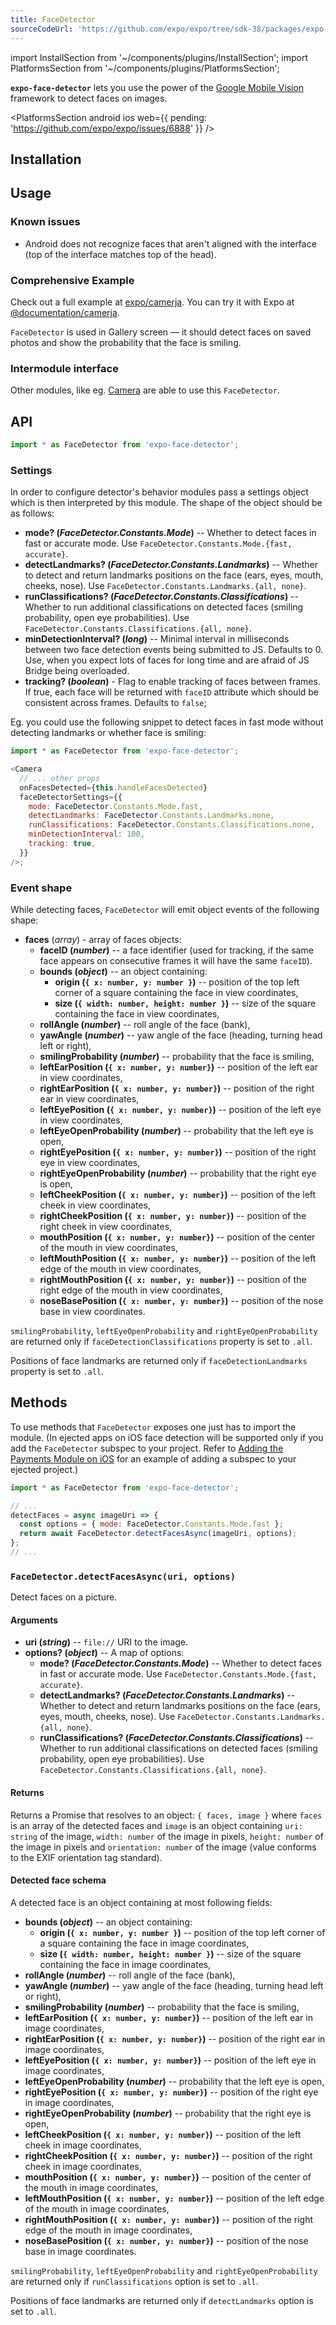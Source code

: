 ```yaml
---
title: FaceDetector
sourceCodeUrl: 'https://github.com/expo/expo/tree/sdk-38/packages/expo-face-detector'
---
```


import InstallSection from '~/components/plugins/InstallSection';
import PlatformsSection from '~/components/plugins/PlatformsSection';

**`expo-face-detector`** lets you use the power of the [Google Mobile Vision](https://developers.google.com/vision/face-detection-concepts) framework to detect faces on images.

<PlatformsSection android ios web={{ pending: 'https://github.com/expo/expo/issues/6888' }} />

## Installation

<InstallSection packageName="expo-face-detector" />

## Usage

### Known issues

- Android does not recognize faces that aren't aligned with the interface (top of the interface matches top of the head).

### Comprehensive Example

Check out a full example at [expo/camerja](https://github.com/expo/camerja). You can try it with Expo at [@documentation/camerja](https://expo.io/@documentation/camerja).

`FaceDetector` is used in Gallery screen — it should detect faces on saved photos and show the probability that the face is smiling.

### Intermodule interface

Other modules, like eg. [Camera](../camera/) are able to use this `FaceDetector`.

## API

```js
import * as FaceDetector from 'expo-face-detector';
```

### Settings

In order to configure detector's behavior modules pass a settings object which is then interpreted by this module. The shape of the object should be as follows:

- **mode? (_FaceDetector.Constants.Mode_)** -- Whether to detect faces in fast or accurate mode. Use `FaceDetector.Constants.Mode.{fast, accurate}`.
- **detectLandmarks? (_FaceDetector.Constants.Landmarks_)** -- Whether to detect and return landmarks positions on the face (ears, eyes, mouth, cheeks, nose). Use `FaceDetector.Constants.Landmarks.{all, none}`.
- **runClassifications? (_FaceDetector.Constants.Classifications_)** -- Whether to run additional classifications on detected faces (smiling probability, open eye probabilities). Use `FaceDetector.Constants.Classifications.{all, none}`.
- **minDetectionInterval? (_long_)** -- Minimal interval in milliseconds between two face detection events being submitted to JS. Defaults to 0. Use, when you expect lots of faces for long time and are afraid of JS Bridge being overloaded.
- **tracking? (_boolean_)** - Flag to enable tracking of faces between frames. If true, each face will be returned with `faceID` attribute which should be consistent across frames. Defaults to `false`;

Eg. you could use the following snippet to detect faces in fast mode without detecting landmarks or whether face is smiling:

```js
import * as FaceDetector from 'expo-face-detector';

<Camera
  // ... other props
  onFacesDetected={this.handleFacesDetected}
  faceDetectorSettings={{
    mode: FaceDetector.Constants.Mode.fast,
    detectLandmarks: FaceDetector.Constants.Landmarks.none,
    runClassifications: FaceDetector.Constants.Classifications.none,
    minDetectionInterval: 100,
    tracking: true,
  }}
/>;
```

### Event shape

While detecting faces, `FaceDetector` will emit object events of the following shape:

- **faces** (_array_) - array of faces objects:
  - **faceID (_number_)** -- a face identifier (used for tracking, if the same face appears on consecutive frames it will have the same `faceID`).
  - **bounds (_object_)** -- an object containing:
    - **origin (`{ x: number, y: number }`)** -- position of the top left corner of a square containing the face in view coordinates,
    - **size (`{ width: number, height: number }`)** -- size of the square containing the face in view coordinates,
  - **rollAngle (_number_)** -- roll angle of the face (bank),
  - **yawAngle (_number_)** -- yaw angle of the face (heading, turning head left or right),
  - **smilingProbability (_number_)** -- probability that the face is smiling,
  - **leftEarPosition (`{ x: number, y: number}`)** -- position of the left ear in view coordinates,
  - **rightEarPosition (`{ x: number, y: number}`)** -- position of the right ear in view coordinates,
  - **leftEyePosition (`{ x: number, y: number}`)** -- position of the left eye in view coordinates,
  - **leftEyeOpenProbability (_number_)** -- probability that the left eye is open,
  - **rightEyePosition (`{ x: number, y: number}`)** -- position of the right eye in view coordinates,
  - **rightEyeOpenProbability (_number_)** -- probability that the right eye is open,
  - **leftCheekPosition (`{ x: number, y: number}`)** -- position of the left cheek in view coordinates,
  - **rightCheekPosition (`{ x: number, y: number}`)** -- position of the right cheek in view coordinates,
  - **mouthPosition (`{ x: number, y: number}`)** -- position of the center of the mouth in view coordinates,
  - **leftMouthPosition (`{ x: number, y: number}`)** -- position of the left edge of the mouth in view coordinates,
  - **rightMouthPosition (`{ x: number, y: number}`)** -- position of the right edge of the mouth in view coordinates,
  - **noseBasePosition (`{ x: number, y: number}`)** -- position of the nose base in view coordinates.

`smilingProbability`, `leftEyeOpenProbability` and `rightEyeOpenProbability` are returned only if `faceDetectionClassifications` property is set to `.all`.

Positions of face landmarks are returned only if `faceDetectionLandmarks` property is set to `.all`.

## Methods

To use methods that `FaceDetector` exposes one just has to import the module. (In ejected apps on iOS face detection will be supported only if you add the `FaceDetector` subspec to your project. Refer to [Adding the Payments Module on iOS](../payments/#adding-the-payments-module-on-ios) for an example of adding a subspec to your ejected project.)

```javascript
import * as FaceDetector from 'expo-face-detector';

// ...
detectFaces = async imageUri => {
  const options = { mode: FaceDetector.Constants.Mode.fast };
  return await FaceDetector.detectFacesAsync(imageUri, options);
};
// ...
```

### `FaceDetector.detectFacesAsync(uri, options)`

Detect faces on a picture.

#### Arguments

- **uri (_string_)** -- `file://` URI to the image.
- **options? (_object_)** -- A map of options:
  - **mode? (_FaceDetector.Constants.Mode_)** -- Whether to detect faces in fast or accurate mode. Use `FaceDetector.Constants.Mode.{fast, accurate}`.
  - **detectLandmarks? (_FaceDetector.Constants.Landmarks_)** -- Whether to detect and return landmarks positions on the face (ears, eyes, mouth, cheeks, nose). Use `FaceDetector.Constants.Landmarks.{all, none}`.
  - **runClassifications? (_FaceDetector.Constants.Classifications_)** -- Whether to run additional classifications on detected faces (smiling probability, open eye probabilities). Use `FaceDetector.Constants.Classifications.{all, none}`.

#### Returns

Returns a Promise that resolves to an object: `{ faces, image }` where `faces` is an array of the detected faces and `image` is an object containing `uri: string` of the image, `width: number` of the image in pixels, `height: number` of the image in pixels and `orientation: number` of the image (value conforms to the EXIF orientation tag standard).

#### Detected face schema

A detected face is an object containing at most following fields:

- **bounds (_object_)** -- an object containing:
  - **origin (`{ x: number, y: number }`)** -- position of the top left corner of a square containing the face in image coordinates,
  - **size (`{ width: number, height: number }`)** -- size of the square containing the face in image coordinates,
- **rollAngle (_number_)** -- roll angle of the face (bank),
- **yawAngle (_number_)** -- yaw angle of the face (heading, turning head left or right),
- **smilingProbability (_number_)** -- probability that the face is smiling,
- **leftEarPosition (`{ x: number, y: number}`)** -- position of the left ear in image coordinates,
- **rightEarPosition (`{ x: number, y: number}`)** -- position of the right ear in image coordinates,
- **leftEyePosition (`{ x: number, y: number}`)** -- position of the left eye in image coordinates,
- **leftEyeOpenProbability (_number_)** -- probability that the left eye is open,
- **rightEyePosition (`{ x: number, y: number}`)** -- position of the right eye in image coordinates,
- **rightEyeOpenProbability (_number_)** -- probability that the right eye is open,
- **leftCheekPosition (`{ x: number, y: number}`)** -- position of the left cheek in image coordinates,
- **rightCheekPosition (`{ x: number, y: number}`)** -- position of the right cheek in image coordinates,
- **mouthPosition (`{ x: number, y: number}`)** -- position of the center of the mouth in image coordinates,
- **leftMouthPosition (`{ x: number, y: number}`)** -- position of the left edge of the mouth in image coordinates,
- **rightMouthPosition (`{ x: number, y: number}`)** -- position of the right edge of the mouth in image coordinates,
- **noseBasePosition (`{ x: number, y: number}`)** -- position of the nose base in image coordinates.

`smilingProbability`, `leftEyeOpenProbability` and `rightEyeOpenProbability` are returned only if `runClassifications` option is set to `.all`.

Positions of face landmarks are returned only if `detectLandmarks` option is set to `.all`.

#
